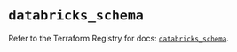 # `databricks_schema`

Refer to the Terraform Registry for docs: [`databricks_schema`](https://registry.terraform.io/providers/databricks/databricks/1.43.0/docs/resources/schema).
